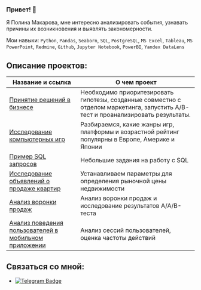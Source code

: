 ### Привет! 👋

Я Полина Макарова, мне интересно анализировать события, узнавать причины их возникновения и выявлять закономерности.

Мои навыки:
`Python`, `Pandas`, `Seaborn`, `SQL`, `PostgreSQL`, `MS Excel`, `Tableau`, `MS PowerPoint`, `Redmine`,
`Github`, `Jupyter Notebook`, `PowerBI`, `Yandex DataLens`

## Описание проектов:
| Название и ссылка | О чем проект                                                     |
|-------------------|------------------------------------------------------------------|
|[Принятие решений в бизнесе](https://nbviewer.org/github/666BadWolf/Portfolio/blob/main/business_decisions/business_decisions.ipynb)|Необходимо приоритезировать гипотезы, созданные совместно с отделом маркетинга, запустить A/B-тест и проанализировать результаты.|
|[Исследование компьютерных игр](https://nbviewer.org/github/666BadWolf/Portfolio/blob/main/computer_game_shop/computer_game_shop.ipynb)|Разбираемся, какие жанры игр, платформы и возрастной рейтинг популярны в Европе, Америке и Японии|
|[Пример SQL запросов](https://github.com/666BadWolf/Portfolio/blob/main/example_sql_query/example_sql_query.sql)|Небольшие задания на работу с SQL|
|[Исследование объявлений о продаже квартир](https://nbviewer.org/github/666BadWolf/Portfolio/blob/main/real_estate_research/real_estate_research.ipynb)|Устанавливаем параметры для определения рыночной цены недвижимости|
|[Анализ воронки продаж](https://nbviewer.org/github/666BadWolf/Portfolio/blob/main/sales_funnel/sales_funnel.ipynb)|Анализ воронки продаж и исследование результатов A/A/B-теста|
|[Анализ поведения пользователей в мобильном приложении](https://nbviewer.org/github/666BadWolf/Portfolio/blob/main/user_behavior_mobile_app/user_behavior_mobile_app.ipynb)|Анализ сессий пользователей, оценка частоты действий|

## Связаться со мной: 
- [![Telegram Badge](https://img.shields.io/badge/-BadWolfenstein-blue?style=flat&logo=Telegram&logoColor=white)](https://t.me/BadWolfenstein)

